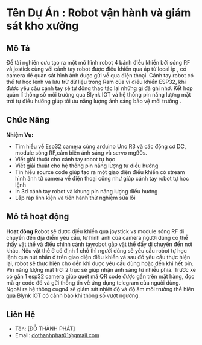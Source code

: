 # Tên Dự Án : Robot vận hành và giám sát kho xưởng

## Mô Tả

Đề tài nghiên cưu tạo ra một mô hình robot 4 bánh điều khiển bởi sóng RF và jostick cùng với cánh tay robot được điều khiển qua áp từ local ip , có camera để quan sát hình ảnh được gửi về qua điện thoại. Cánh tay robot có thể tự học lệnh và lưu trữ dữ liệu trong Ram của vi điều khiển ESP32, khi được yêu cầu cánh tay sẽ tự động thao tác lại những gì đã ghi nhớ. Kết hợp quản lí thông số môi trường qua Blynk IOT và hệ thống pin năng lượng mặt trời tự điều hướng giúp tối ưu năng lượng ánh sáng bảo vệ môi trường . 

## Chức Năng

 **Nhiệm Vụ:** 
- Tìm hiểu vể Esp32 camera cùng arduino Uno R3 và các động cơ DC, module sóng RF,cảm biến ánh sáng và servo mg90s. 
- Viết giải thuật cho cánh tay robot tự học
- Viết giải thuật cho hệ thống pin năng lượng tự điều hướng
- Tìn hiểu source code giúp tạo ra một giao diện điều khiển có stream hình ảnh từ camera về điện thoại cũng như giúp cánh tay robot tự hoc lệnh
- In 3d cánh tay robot và khung pin năng lượng điều hướng 
- Lắp ráp linh kiện và tiến hành thử nghiệm sửa lỗi 

## Mô tả hoạt động

**Hoạt động** Robot sẽ được điều khiển qua joystick vs module sóng RF di chuyển đến địa điểm yêu cầu, từ hình ảnh của camera người dùng có thể thấy vật thể và điều chỉnh cánh tayrobot gắp vật thể đấy di chuyển đến nơi khác. Nêu vật thể ở có định 1 chỗ thì người dùng sẽ yêu cầu robot tự học lệnh qua nút nhấn ở trên giao diện điều khiển và sau đó yêu cầu thực hiện lại, robot sẽ thực hiện cho đến khi được yêu cầu dùng hoặc đến khi hết pin. Pin năng lượng mặt trời 2 trục sẽ giúp nhận ánh sáng từ nhiều phía. Trước xe có gắn 1 esp32 camera giúp quét mã QR code được gắn trên mặt hàng, đọc mã qr code đó và gửi thông tin về ứng dụng telegram của người dùng. Ngoài ra hệ thông cugn4 sẽ giám sát nhiệt độ và độ âm môi trường thể hiên qua Blynk IOT có cảnh báo khi thông số vượt ngưỡng.   

## Liên Hệ

- Tên: [ĐỖ THÀNH PHÁT]
- Email: dothanhphat01@gmail.com

